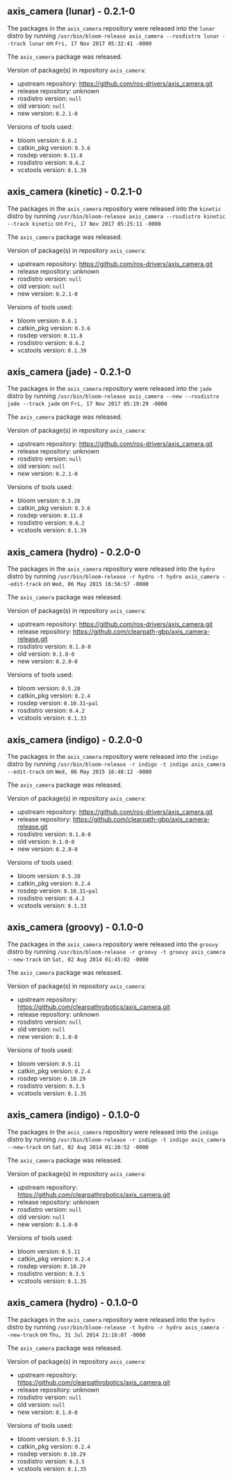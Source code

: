 ## axis_camera (lunar) - 0.2.1-0

The packages in the `axis_camera` repository were released into the `lunar` distro by running `/usr/bin/bloom-release axis_camera --rosdistro lunar --track lunar` on `Fri, 17 Nov 2017 05:32:41 -0000`

The `axis_camera` package was released.

Version of package(s) in repository `axis_camera`:

- upstream repository: https://github.com/ros-drivers/axis_camera.git
- release repository: unknown
- rosdistro version: `null`
- old version: `null`
- new version: `0.2.1-0`

Versions of tools used:

- bloom version: `0.6.1`
- catkin_pkg version: `0.3.6`
- rosdep version: `0.11.8`
- rosdistro version: `0.6.2`
- vcstools version: `0.1.39`


## axis_camera (kinetic) - 0.2.1-0

The packages in the `axis_camera` repository were released into the `kinetic` distro by running `/usr/bin/bloom-release axis_camera --rosdistro kinetic --track kinetic` on `Fri, 17 Nov 2017 05:25:11 -0000`

The `axis_camera` package was released.

Version of package(s) in repository `axis_camera`:

- upstream repository: https://github.com/ros-drivers/axis_camera.git
- release repository: unknown
- rosdistro version: `null`
- old version: `null`
- new version: `0.2.1-0`

Versions of tools used:

- bloom version: `0.6.1`
- catkin_pkg version: `0.3.6`
- rosdep version: `0.11.8`
- rosdistro version: `0.6.2`
- vcstools version: `0.1.39`


## axis_camera (jade) - 0.2.1-0

The packages in the `axis_camera` repository were released into the `jade` distro by running `/usr/bin/bloom-release axis_camera --new --rosdistro jade --track jade` on `Fri, 17 Nov 2017 05:19:29 -0000`

The `axis_camera` package was released.

Version of package(s) in repository `axis_camera`:

- upstream repository: https://github.com/ros-drivers/axis_camera.git
- release repository: unknown
- rosdistro version: `null`
- old version: `null`
- new version: `0.2.1-0`

Versions of tools used:

- bloom version: `0.5.26`
- catkin_pkg version: `0.3.6`
- rosdep version: `0.11.8`
- rosdistro version: `0.6.2`
- vcstools version: `0.1.39`


## axis_camera (hydro) - 0.2.0-0

The packages in the `axis_camera` repository were released into the `hydro` distro by running `/usr/bin/bloom-release -r hydro -t hydro axis_camera --edit-track` on `Wed, 06 May 2015 16:56:57 -0000`

The `axis_camera` package was released.

Version of package(s) in repository `axis_camera`:
- upstream repository: https://github.com/ros-drivers/axis_camera.git
- release repository: https://github.com/clearpath-gbp/axis_camera-release.git
- rosdistro version: `0.1.0-0`
- old version: `0.1.0-0`
- new version: `0.2.0-0`

Versions of tools used:
- bloom version: `0.5.20`
- catkin_pkg version: `0.2.4`
- rosdep version: `0.10.31~pal`
- rosdistro version: `0.4.2`
- vcstools version: `0.1.33`


## axis_camera (indigo) - 0.2.0-0

The packages in the `axis_camera` repository were released into the `indigo` distro by running `/usr/bin/bloom-release -r indigo -t indigo axis_camera --edit-track` on `Wed, 06 May 2015 16:48:12 -0000`

The `axis_camera` package was released.

Version of package(s) in repository `axis_camera`:
- upstream repository: https://github.com/ros-drivers/axis_camera.git
- release repository: https://github.com/clearpath-gbp/axis_camera-release.git
- rosdistro version: `0.1.0-0`
- old version: `0.1.0-0`
- new version: `0.2.0-0`

Versions of tools used:
- bloom version: `0.5.20`
- catkin_pkg version: `0.2.4`
- rosdep version: `0.10.31~pal`
- rosdistro version: `0.4.2`
- vcstools version: `0.1.33`


## axis_camera (groovy) - 0.1.0-0

The packages in the `axis_camera` repository were released into the `groovy` distro by running `/usr/bin/bloom-release -r groovy -t groovy axis_camera --new-track` on `Sat, 02 Aug 2014 01:45:02 -0000`

The `axis_camera` package was released.

Version of package(s) in repository `axis_camera`:
- upstream repository: https://github.com/clearpathrobotics/axis_camera.git
- release repository: unknown
- rosdistro version: `null`
- old version: `null`
- new version: `0.1.0-0`

Versions of tools used:
- bloom version: `0.5.11`
- catkin_pkg version: `0.2.4`
- rosdep version: `0.10.29`
- rosdistro version: `0.3.5`
- vcstools version: `0.1.35`


## axis_camera (indigo) - 0.1.0-0

The packages in the `axis_camera` repository were released into the `indigo` distro by running `/usr/bin/bloom-release -r indigo -t indigo axis_camera --new-track` on `Sat, 02 Aug 2014 01:26:52 -0000`

The `axis_camera` package was released.

Version of package(s) in repository `axis_camera`:
- upstream repository: https://github.com/clearpathrobotics/axis_camera.git
- release repository: unknown
- rosdistro version: `null`
- old version: `null`
- new version: `0.1.0-0`

Versions of tools used:
- bloom version: `0.5.11`
- catkin_pkg version: `0.2.4`
- rosdep version: `0.10.29`
- rosdistro version: `0.3.5`
- vcstools version: `0.1.35`


## axis_camera (hydro) - 0.1.0-0

The packages in the `axis_camera` repository were released into the `hydro` distro by running `/usr/bin/bloom-release -t hydro -r hydro axis_camera --new-track` on `Thu, 31 Jul 2014 21:16:07 -0000`

The `axis_camera` package was released.

Version of package(s) in repository `axis_camera`:
- upstream repository: https://github.com/clearpathrobotics/axis_camera.git
- release repository: unknown
- rosdistro version: `null`
- old version: `null`
- new version: `0.1.0-0`

Versions of tools used:
- bloom version: `0.5.11`
- catkin_pkg version: `0.2.4`
- rosdep version: `0.10.29`
- rosdistro version: `0.3.5`
- vcstools version: `0.1.35`


